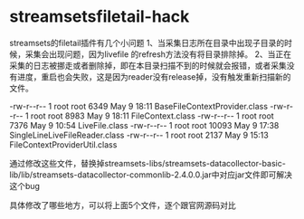 # streamsetsfiletail-hack
streamsets的filetail插件有几个小问题
1、当采集日志所在目录中出现子目录的时候，采集会出现问题，因为livefile 的refresh方法没有将目录排除掉。
2、当正在采集的日志被挪走或者删除掉，即在本目录扫描不到的时候就会报错，或者采集没有进度，重启也会失败，这是因为reader没有release掉，没有触发重新扫描新的文件。

-rw-r--r-- 1 root root  6349 May  9 18:11 BaseFileContextProvider.class
-rw-r--r-- 1 root root  8983 May  9 18:11 FileContext.class
-rw-r--r-- 1 root root  7376 May  9 10:54 LiveFile.class
-rw-r--r-- 1 root root 10093 May  9 17:38 SingleLineLiveFileReader.class
-rw-r--r-- 1 root root  2137 May  9 15:13 FileContextProviderUtil.class


通过修改这些文件，替换掉streamsets-libs/streamsets-datacollector-basic-lib/lib/streamsets-datacollector-commonlib-2.4.0.0.jar中对应jar文件即可解决这个bug

具体修改了哪些地方，可以将上面5个文件，逐个跟官网源码对比
